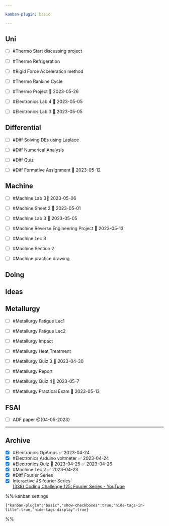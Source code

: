 ```yaml
---

kanban-plugin: basic

---
```


## Uni

- [ ] #Thermo Start discussing project
- [ ] #Thermo Refrigeration
- [ ] #Rigid Force Acceleration method
- [ ] #Thermo Rankine Cycle
- [ ] #Thermo Project 📅 2023-05-26
- [ ] #Electronics Lab 4 📅 2023-05-05
- [ ] #Electronics Lab 3 📅 2023-05-05


## Differential

- [ ] #Diff Solving DEs using Laplace
- [ ] #Diff Numerical Analysis
- [ ] #Diff Quiz
- [ ] #Diff Formative Assignment 📅 2023-05-12


## Machine

- [ ] #Machine Lab 3📅 2023-05-06
- [ ] #Machine Sheet 2 📅 2023-05-01
- [ ] #Machine Lab 3 📅 2023-05-05
- [ ] #Machine Reverse Engineering Project 📅 2023-05-13
- [ ] #Machine Lec 3
- [ ] #Machine Section 2
- [ ] #Machine practice drawing


## Doing



## Ideas

## Metallurgy
- [ ] #Metallurgy Fatigue Lec1
- [ ] #Metallurgy Fatigue Lec2
- [ ] #Metallurgy  Impact 
- [ ] #Metallurgy Heat Treatment
- [ ] #Metallurgy Quiz 3 📅 2023-04-30 
- [ ] #Metallurgy Report
- [ ] #Metallurgy Quiz 4📅 2023-05-7
- [ ] #Metallurgy Practical Exam 📅 2023-05-13


## FSAI

- [ ] ADF paper @{04-05-2023}


***

## Archive

- [x] #Electronics OpAmps ✅ 2023-04-24
- [x] #Electronics Arduino voltmeter ✅ 2023-04-24
- [x] #Electronics Quiz 📅 2023-04-25 ✅ 2023-04-26
- [x] #Machine Lec 2 ✅ 2023-04-23
- [x] #Diff Fourier Series
- [x] Interactive JS fourier Series<br>[(338) Coding Challenge 125: Fourier Series - YouTube](https://www.youtube.com/watch?v=Mm2eYfj0SgA)

%% kanban:settings
```
{"kanban-plugin":"basic","show-checkboxes":true,"hide-tags-in-title":true,"hide-tags-display":true}
```
%%